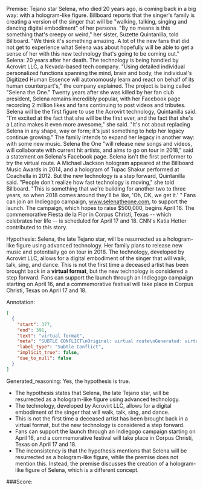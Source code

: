 
Premise:
Tejano star Selena, who died 20 years ago, is coming back in a big way: with a hologram-like figure. Billboard reports that the singer's family is creating a version of the singer that will be "walking, talking, singing and dancing digital embodiment" of her persona. "By no means is this something that's creepy or weird," her sister, Suzette Quintanilla, told Billboard. "We think it's something amazing. A lot of the new fans that did not get to experience what Selena was about hopefully will be able to get a sense of her with this new technology that's going to be coming out." Selena: 20 years after her death. The technology is being handled by Acrovirt LLC, a Nevada-based tech company. "Using detailed individual personalized functions spanning the mind, brain and body, the individual's Digitized Human Essence will autonomously learn and react on behalf of its human counterpart's," the company explained. The project is being called "Selena the One." Twenty years after she was killed by her fan club president, Selena remains incredibly popular, with her Facebook page recording 2 million likes and fans continuing to post videos and tributes. Selena will be the first figure to use the Acrovirt technology, Quintanilla said. "I'm excited at the fact that she will be the first ever, and the fact that she's a Latina makes it even more awesome," she said. "It's not about replacing Selena in any shape, way or form; it's just something to help her legacy continue growing." The family intends to expand her legacy in another way: with some new music. Selena the One "will release new songs and videos, will collaborate with current hit artists, and aims to go on tour in 2018," said a statement on Selena's Facebook page. Selena isn't the first performer to try the virtual route. A Michael Jackson hologram appeared at the Billboard Music Awards in 2014, and a hologram of Tupac Shakur performed at Coachella in 2012. But the new technology is a step forward, Quintanilla said. "People don't realize how fast technology is moving," she told Billboard. "This is something that we're building for another two to three years, so when 2018 comes around they'll be like, 'Oh, OK, we get it.' " Fans can join an Indiegogo campaign, www.selenatheone.com, to support the launch. The campaign, which hopes to raise $500,000, begins April 16. The commemorative Fiesta de la Flor in Corpus Christi, Texas -- which celebrates her life -- is scheduled for April 17 and 18. CNN's Katia Hetter contributed to this story.


Hypothesis:
Selena, the late Tejano star, will be resurrected as a hologram-like figure using advanced technology. Her family plans to release new music and potentially go on tour in 2018. The technology, developed by Acrovirt LLC, allows for a digital embodiment of the singer that will walk, talk, sing, and dance. This is not the first time a deceased artist has been brought back in a **virtual format**, but the new technology is considered a step forward. Fans can support the launch through an Indiegogo campaign starting on April 16, and a commemorative festival will take place in Corpus Christi, Texas on April 17 and 18.

Annotation:
```json
[
  {
    "start": 377,
    "end": 391,
    "text": "virtual format",
    "meta": "SUBTLE CONFLICT\nOriginal: virtual route\nGenerated: virtual format",
    "label_type": "Subtle Conflict",
    "implicit_true": false,
    "due_to_null": false
  }
]
```

Generated_reasoning:
Yes, the hypothesis is true. 
- The hypothesis states that Selena, the late Tejano star, will be resurrected as a hologram-like figure using advanced technology. 
- The technology, developed by Acrovirt LLC, allows for a digital embodiment of the singer that will walk, talk, sing, and dance. 
- This is not the first time a deceased artist has been brought back in a virtual format, but the new technology is considered a step forward. 
- Fans can support the launch through an Indiegogo campaign starting on April 16, and a commemorative festival will take place in Corpus Christi, Texas on April 17 and 18. 
- The inconsistency is that the hypothesis mentions that Selena will be resurrected as a hologram-like figure, while the premise does not mention this. Instead, the premise discusses the creation of a hologram-like figure of Selena, which is a different concept.

###Score:
